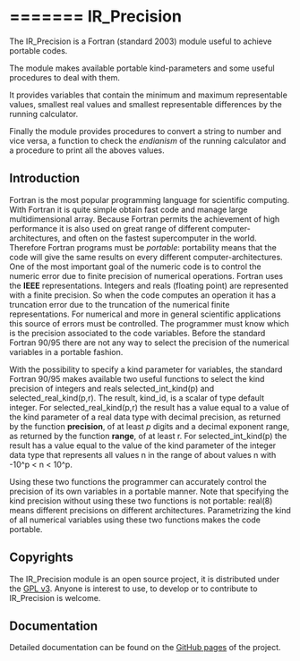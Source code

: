 =======
IR\_Precision
==========

The IR\_Precision is a Fortran (standard 2003) module useful to achieve portable codes.

The module makes available portable kind-parameters and some useful procedures to deal with them.

It provides variables that contain the minimum and maximum representable values, smallest real values and smallest representable differences by the running calculator.

Finally the module provides procedures to convert a string to number and vice versa, a function to check the _endianism_ of the running calculator and a procedure to print all the aboves values.

Introduction
----------

Fortran is the most popular programming language for scientific computing. With Fortran it is quite simple obtain fast code and manage large multidimensional array. Because Fortran permits the achievement of high performance it is also used on great range of different computer-architectures, and often on the fastest supercomputer in the world. Therefore Fortran programs must be _portable_: portability means that the code will give the same results on every different computer-architectures. One of the most important goal of the numeric code is to control the numeric error due to finite precision of numerical operations. Fortran uses the __IEEE__ representations. Integers and reals (floating point) are represented with a finite precision. So when the code computes an operation it has a truncation error due to the truncation of the numerical finite representations. For numerical and more in general scientific applications this source of errors must be controlled. The programmer must know which is the precision associated to the code variables. Before the standard Fortran 90/95 there are not any way to select the precision of the numerical variables in a portable fashion.

With the possibility to specify a kind parameter for variables, the standard Fortran 90/95 makes available two useful functions to select the kind precision of integers and reals selected\_int\_kind(p) and selected\_real\_kind(p,r). The result, kind\_id, is a scalar of type default integer. For selected\_real\_kind(p,r) the result has a value equal to a value of the kind parameter of a real data type with decimal precision, as returned by the function __precision__, of at least _p_ digits and a decimal exponent range, as returned by the function __range__, of at least r. For selected\_int\_kind(p) the result has a value equal to the value of the kind parameter of the integer data type that represents all values n in the range of about values n with -10^p < n < 10^p.

Using these two functions the programmer can accurately control the precision of its own variables in a portable manner. Note that specifying the kind precision without using these two functions is not portable: real(8) means different precisions on different architectures. Parametrizing the kind of all numerical variables using these two functions makes the code portable.

Copyrights
----------

The IR\_Precision module is an open source project, it is distributed under the [GPL v3](http://www.gnu.org/licenses/gpl-3.0.html). Anyone is interest to use, to develop or to contribute to IR\_Precision is welcome.

Documentation
----------

Detailed documentation can be found on the [GitHub pages](http://szaghi.github.com/IR_Precision/index.html) of the project.
